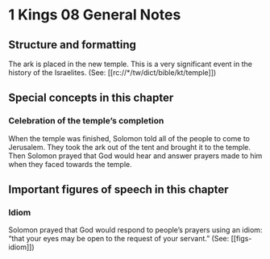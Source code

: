 # 1 Kings 08 General Notes
## Structure and formatting

The ark is placed in the new temple. This is a very significant event in the history of the Israelites. (See: [[rc://*/tw/dict/bible/kt/temple]])

## Special concepts in this chapter

### Celebration of the temple’s completion
When the temple was finished, Solomon told all of the people to come to Jerusalem. They took the ark out of the tent and brought it to the temple. Then Solomon prayed that God would hear and answer prayers made to him when they faced towards the temple.

## Important figures of speech in this chapter

### Idiom
Solomon prayed that God would respond to people’s prayers using an idiom: “that your eyes may be open to the request of your servant.” (See: [[figs-idiom]])